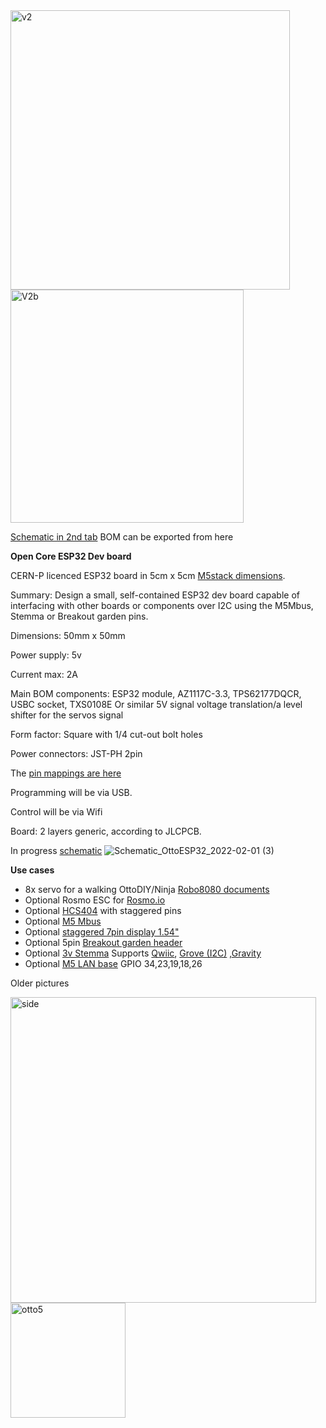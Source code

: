 <img width="447" alt="v2" src="https://user-images.githubusercontent.com/400875/151975925-141f34f4-bfb3-49a4-a934-d17ff00b97d6.png">
<img width="373" alt="V2b" src="https://user-images.githubusercontent.com/400875/151975964-5604d894-c7a4-4253-8fb4-9250efad506d.png">

[Schematic in 2nd tab](https://easyeda.com/editor#id=|cf28dd6a985d4901b4a220c4195efb63|8899d40f4e734017b47c859c78fa6371) BOM can be exported from here

**Open Core ESP32 Dev board**

CERN-P licenced ESP32 board  in 5cm x 5cm [M5stack dimensions](https://shop.m5stack.com/collections/stack-series).

Summary: Design a small, self-contained ESP32 dev board capable of interfacing with other boards or components over I2C using the M5Mbus, Stemma or Breakout garden pins.

Dimensions: 50mm x 50mm

Power supply: 5v 

Current max: 2A

Main BOM components: ESP32 module, AZ1117C-3.3, TPS62177DQCR, USBC socket, TXS0108E Or similar 5V signal voltage translation/a level shifter for the servos signal

Form factor: Square with 1/4 cut-out bolt holes

Power connectors: JST-PH 2pin

The [pin mappings are here](https://docs.google.com/spreadsheets/d/18HBvosVtXnOy4TjSlgeaK6NfCzJlY6rAayFWI3vbToo/htmlview)

Programming will be via USB.

Control will be via Wifi

Board: 2 layers generic, according to JLCPCB.

In progress [schematic](https://easyeda.com/editor#id=|cf28dd6a985d4901b4a220c4195efb63|8899d40f4e734017b47c859c78fa6371)
![Schematic_OttoESP32_2022-02-01 (3)](https://user-images.githubusercontent.com/400875/151976830-792d0c72-bdc5-4b23-a20d-7435e164ed29.png)



**Use cases**
- 8x servo for a walking OttoDIY/Ninja [Robo8080 documents](https://togetter.com/li/1374900) 
- Optional Rosmo ESC for [Rosmo.io](https://rosmo.io)
- Optional [HCS404](https://github.com/rosmo-robot/Rosmo_3D/issues/6) with staggered pins
- Optional [M5 Mbus](https://forum.m5stack.com/topic/360/m5stack-fire-pinout-leaflet)
- Optional [ staggered 7pin display 1.54"](http://www.lcdwiki.com/1.54inch_IPS_Module)
- Optional 5pin [Breakout garden header](https://shop.pimoroni.com/collections/breakout-garden)
- Optional [3v Stemma](https://www.tomshardware.com/features/stemma-vs-qwiic-vs-grove-connectors) Supports [Qwiic](https://www.reddit.com/r/electronics/comments/8lhxwg/sparkfuns_qwiic_standard_for_modular_i2c_devices/), [Grove (I2C)](https://thepihut.com/products/qwiic-cable-grove-adapter-100mm) ,[Gravity](https://learn.adafruit.com/introducing-adafruit-stemma-qt/dfrobot-gravity)
- Optional [M5 LAN base](https://m5stack.oss-cn-shenzhen.aliyuncs.com/resource/docs/schematic/Bases/lan_base.pdf) GPIO 34,23,19,18,26

Older pictures

<img width="489" alt="side" src="https://user-images.githubusercontent.com/400875/151074421-d22a6a05-58cb-4bdc-bd93-8d7e2470e1fe.png">


<img width="184" alt="otto5" src="https://user-images.githubusercontent.com/400875/150679018-b0bb5ad0-db5d-4c06-ad89-1fea6cc3b11b.png">

